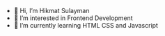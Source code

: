 - 👋 Hi, I’m Hikmat Sulayman
- 👀 I’m interested in Frontend Development
- 🌱 I’m currently learning HTML CSS and Javascript
